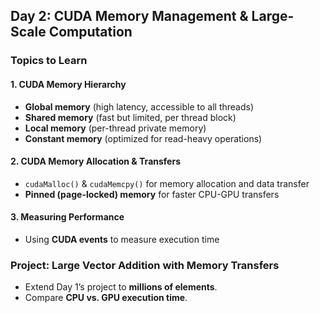 ## **Day 2: CUDA Memory Management & Large-Scale Computation**  
### **Topics to Learn**  
#### **1. CUDA Memory Hierarchy**  
   - **Global memory** (high latency, accessible to all threads)  
   - **Shared memory** (fast but limited, per thread block)  
   - **Local memory** (per-thread private memory)  
   - **Constant memory** (optimized for read-heavy operations)  

#### **2. CUDA Memory Allocation & Transfers**  
   - `cudaMalloc()` & `cudaMemcpy()` for memory allocation and data transfer  
   - **Pinned (page-locked) memory** for faster CPU-GPU transfers  

#### **3. Measuring Performance**  
   - Using **CUDA events** to measure execution time  

### **Project: Large Vector Addition with Memory Transfers**  
- Extend Day 1’s project to **millions of elements**.  
- Compare **CPU vs. GPU execution time**.  